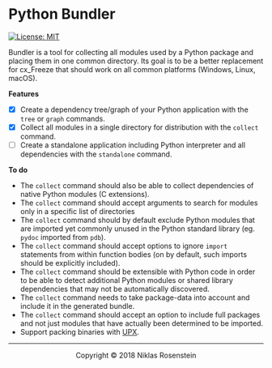 # Python Bundler

[![License: MIT](https://img.shields.io/badge/License-MIT-yellow.svg)](https://opensource.org/licenses/MIT)

Bundler is a tool for collecting all modules used by a Python package and
placing them in one common directory. Its goal is to be a better replacement
for cx_Freeze that should work on all common platforms (Windows, Linux, macOS).

__Features__

* [x] Create a dependency tree/graph of your Python application with
  the `tree` or `graph` commands.
* [x] Collect all modules in a single directory for distribution with the
  `collect` command.
* [ ] Create a standalone application including Python interpreter and all
  dependencies with the `standalone` command.

__To do__

* The `collect` command should also be able to collect dependencies of native
  Python modules (C extensions).
* The `collect` command should accept arguments to search for modules only
  in a specific list of directories
* The `collect` command should by default exclude Python modules that are
  imported yet commonly unused in the Python standard library (eg. `pydoc`
  imported from `pdb`).
* The `collect` command should accept options to ignore `import` statements
  from within function bodies (on by default, such imports should be
  explicitly included).
* The `collect` command should be extensible with Python code in order to
  be able to detect additional Python modules or shared library dependencies
  that may not be automatically discovered.
* The `collect` command needs to take package-data into account and include
  it in the generated bundle.
* The `collect` command should accept an option to include full packages
  and not just modules that have actually been determined to be imported.
* Support packing binaries with [UPX](https://upx.github.io/).

---

<p align="center">Copyright &copy; 2018 Niklas Rosenstein</p>
